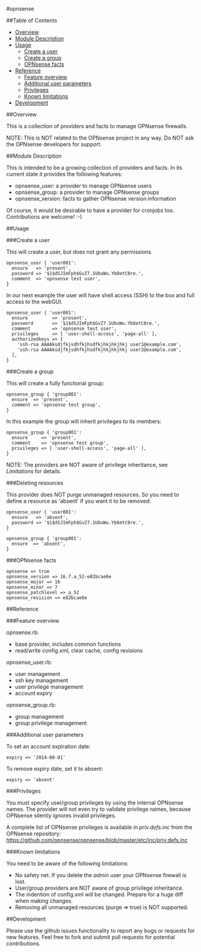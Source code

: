 #opnsense

##Table of Contents

- [Overview](#overview)
- [Module Description](#module-description)
- [Usage](#usage)
  - [Create a user](#create-a-user)
  - [Create a group](#create-a-group)
  - [OPNsense facts](#opnsense-facts)
- [Reference](#reference)
  - [Feature overview](#feature-overview)
  - [Additional user parameters](#additional-user-parameters)
  - [Privileges](#privileges)
  - [Known limitations](#known-limitations)
- [Development](#development)

##Overview

This is a collection of providers and facts to manage OPNsense firewalls.

NOTE: This is NOT related to the OPNsense project in any way. Do NOT ask the OPNsense developers for support.

##Module Description

This is intended to be a growing collection of providers and facts. In its current state it provides the following features:

* opnsense_user: a provider to manage OPNsense users
* opnsense_group: a provider to manage OPNsense groups
* opnsense_version: facts to gather OPNsense version information

Of course, it would be desirable to have a provider for cronjobs too. Contributions are welcome! :-)

##Usage

###Create a user

This will create a user, but does not grant any permissions.

    opnsense_user { 'user001':
      ensure   => 'present',
      password => '$1$dSJImFph$GvZ7.1UbuWu.Yb8etC0re.',
      comment  => 'opnsense test user',
    }

In our next example the user will have shell access (SSH) to the box and full access to the webGUI.

    opnsense_user { 'user001':
      ensure         => 'present',
      password       => '$1$dSJImFph$GvZ7.1UbuWu.Yb8etC0re.',
      comment        => 'opnsense test user',
      privileges     => [ 'user-shell-access', 'page-all' ],
      authorizedkeys => [
        'ssh-rsa AAAAksdjfkjsdhfkjhsdfkjhkjhkjhkj user1@example.com',
        'ssh-rsa AAAAksdjfkjsdhfkjhsdfkjhkjhkjhkj user2@example.com',
      ],
    }

###Create a group

This will create a fully functional group:

    opnsense_group { 'group001':
      ensure  => 'present',
      comment => 'opnsense test group',
    }

In this example the group will inherit privileges to its members:

    opnsense_group { 'group001':
      ensure     => 'present',
      comment    => 'opnsense test group',
      privileges => [ 'user-shell-access', 'page-all' ],
    }

NOTE: The providers are NOT aware of privilege inheritance, see _Limitations_ for details.

###Deleting resources

This provider does NOT purge unmanaged resources. So you need to define a resource as 'absent' if you want it to be removed:

    opnsense_user { 'user001':
      ensure   => 'absent',
      password => '$1$dSJImFph$GvZ7.1UbuWu.Yb8etC0re.',
    }

    opnsense_group { 'group001':
      ensure  => 'absent',
    }

###OPNsense facts

    opnsense => true
    opnsense_version => 16.7.a_52-e82bcae6e
    opnsense_major => 16
    opnsense_minor => 7
    opnsense_patchlevel => a_52
    opnsense_revision => e82bcae6e

##Reference

###Feature overview

opnsense.rb:
* base provider, includes common functions
* read/write config.xml, clear cache, config revisions

opnsense_user.rb:
* user management
* ssh key management
* user privilege management
* account expiry

opnsense_group.rb:
* group management
* group privilege management

###Additional user parameters

To set an account expiration date:

    expiry => '2014-08-01'

To remove expiry date, set it to absent:

    expiry => 'absent'

###Privileges

You must specify user/group privileges by using the internal OPNsense names. The provider will not even try to validate privilege names, because OPNsense silently ignores invalid privileges.

A complete list of OPNsense privileges is available in _priv.defs.inc_ from the OPNsense repository:
https://github.com/opnsense/opnsense/blob/master/etc/inc/priv.defs.inc

###Known limitations

You need to be aware of the following limitations:

* No safety net. If you delete the _admin_ user your OPNsense firewall is lost.
* User/group providers are NOT aware of group privilege inheritance.
* The indention of config.xml will be changed. Prepare for a huge diff when making changes.
* Removing all unmanaged resources (purge => true) is NOT supported.

##Development

Please use the github issues functionality to report any bugs or requests for new features.
Feel free to fork and submit pull requests for potential contributions.
